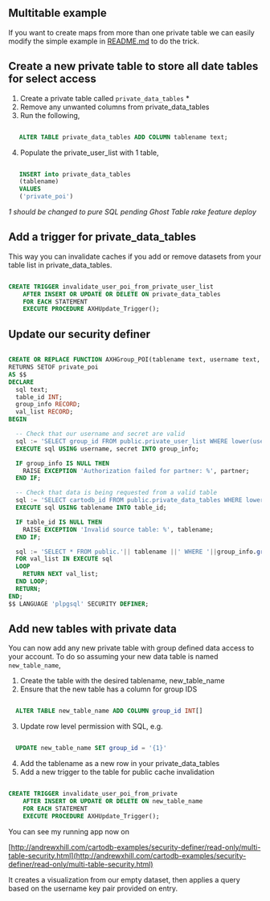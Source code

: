 ## Multitable example

If you want to create maps from more than one private table we can easily modify the simple example in [README.md](README.md) to do the trick.

## Create a new private table to store all date tables for select access

1. Create a private table called ```private_data_tables``` *
2. Remove any unwanted columns from private_data_tables
3. Run the following, 
```sql

   ALTER TABLE private_data_tables ADD COLUMN tablename text; 
```
4. Populate the private_user_list with 1 table,
```sql

   INSERT into private_data_tables 
   (tablename) 
   VALUES
   ('private_poi') 
```

_1 should be changed to pure SQL pending Ghost Table rake feature deploy_

## Add a trigger for private_data_tables

This way you can invalidate caches if you add or remove datasets from your table list in private_data_tables.

```sql

CREATE TRIGGER invalidate_user_poi_from_private_user_list
    AFTER INSERT OR UPDATE OR DELETE ON private_data_tables
    FOR EACH STATEMENT
    EXECUTE PROCEDURE AXHUpdate_Trigger();
```

## Update our security definer

```sql

CREATE OR REPLACE FUNCTION AXHGroup_POI(tablename text, username text, secret text)
RETURNS SETOF private_poi
AS $$
DECLARE
  sql text;
  table_id INT;
  group_info RECORD;
  val_list RECORD; 
BEGIN

  -- Check that our username and secret are valid
  sql := 'SELECT group_id FROM public.private_user_list WHERE lower(username) = lower($1) AND secret = $2';
  EXECUTE sql USING username, secret INTO group_info;

  IF group_info IS NULL THEN
    RAISE EXCEPTION 'Authorization failed for partner: %', partner;
  END IF;

  -- Check that data is being requested from a valid table
  sql := 'SELECT cartodb_id FROM public.private_data_tables WHERE lower(tablename) = lower($1)';
  EXECUTE sql USING tablename INTO table_id;

  IF table_id IS NULL THEN
    RAISE EXCEPTION 'Invalid source table: %', tablename;
  END IF;

  sql := 'SELECT * FROM public.'|| tablename ||' WHERE '||group_info.group_id||' = ANY(group_id)';
  FOR val_list IN EXECUTE sql
  LOOP 
    RETURN NEXT val_list; 
  END LOOP; 
  RETURN; 
END;
$$ LANGUAGE 'plpgsql' SECURITY DEFINER;
```

## Add new tables with private data

You can now add any new private table with group defined data access to your account. To do so assuming your new data table is named ```new_table_name```,

1. Create the table with the desired tablename, new_table_name
2. Ensure that the new table has a column for group IDS
```sql

  ALTER TABLE new_table_name ADD COLUMN group_id INT[]
```
3. Update row level permission with SQL, e.g.
```sql

  UPDATE new_table_name SET group_id = '{1}'
```
4. Add the tablename as a new row in your private_data_tables
5. Add a new trigger to the table for public cache invalidation

```sql

CREATE TRIGGER invalidate_user_poi_from_private
    AFTER INSERT OR UPDATE OR DELETE ON new_table_name
    FOR EACH STATEMENT
    EXECUTE PROCEDURE AXHUpdate_Trigger();
```


You can see my running app now on 

[http://andrewxhill.com/cartodb-examples/security-definer/read-only/multi-table-security.html](http://andrewxhill.com/cartodb-examples/security-definer/read-only/multi-table-security.html)

It creates a visualization from our empty dataset, then applies a query based on the username key pair provided on entry. 
